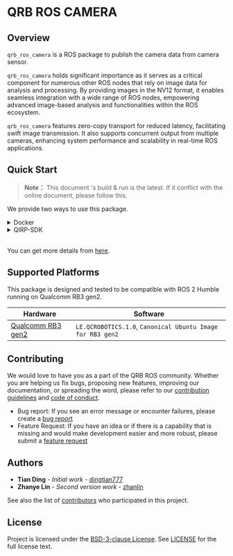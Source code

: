 # QRB ROS CAMERA

## Overview

`qrb_ros_camera` is a ROS package to publish the camera data from camera sensor.

`qrb_ros_camera` holds significant importance as it serves as a critical component for numerous other ROS nodes that 
rely on image data for analysis and processing. By providing images in the NV12 format, it enables seamless integration 
with a wide range of ROS nodes, empowering advanced image-based analysis and functionalities within the ROS ecosystem.

`qrb_ros_camera` features zero-copy transport for reduced latency, facilitating swift image transmission. It also 
supports concurrent output from multiple cameras, enhancing system performance and scalability in real-time ROS 
applications.

## Quick Start

> **Note：**
> This document 's build & run is the latest.
> If it conflict with the online document, please follow this.

We provide two ways to use this package.

<details>
<summary>Docker</summary>

#### Setup
1. Please follow this [steps](https://github.com/qualcomm-qrb-ros/qrb_ros_docker?tab=readme-ov-file#quickstart) to setup docker env.
2. Download qrb_ros_camera and dependencies
    ```bash
    cd ${QRB_ROS_WS}/src

    git clone https://github.com/qualcomm-qrb-ros/lib_mem_dmabuf.git
    git clone https://github.com/qualcomm-qrb-ros/qrb_ros_camera.git
    git clone https://github.com/qualcomm-qrb-ros/qrb_ros_transport.git
    ```

#### Build
```bash
colcon build --packages-up-to qrb_ros_camera
```

#### Run
```bash
cd ${QRB_ROS_WS}/src

source install/local_setup.sh
ros2 launch qrb_ros_camera qrb_ros_camera_launch.py
```

</details>
 

<details>
<summary>QIRP-SDK</summary>

#### Setup
1. Please follow this [steps](https://qualcomm-qrb-ros.github.io/main/getting_started/environment_setup.html) to setup qirp-sdk env.
2. Download qrb_ros_imu and dependencies
    ```bash
    mkdir -p <qirp_decompressed_workspace>/qirp-sdk/ros_ws
    cd <qirp_decompressed_workspace>/qirp-sdk/ros_ws

    git clone https://github.com/qualcomm-qrb-ros/qrb_ros_camera.git
    ```

#### Build
1. Build the project
    ```bash
    colcon build --continue-on-error --cmake-args ${CMAKE_ARGS}
    ```
2. Install the package
    ```bash
    cd <qirp_decompressed_workspace>/qirp-sdk/ros_ws/install/qrb_ros_camera
    tar -czvf qrb_ros_camera.tar.gz include lib share
    scp qrb_ros_camera.tar.gz root@[ip-addr]:/home/
    cd <qirp_decompressed_workspace>/qirp-sdk/ros_ws/install/qrb_camera
    tar -czvf qrb_camera.tar.gz include lib share
    scp qrb_camera.tar.gz root@[ip-addr]:/home/
    (ssh) mount -o remount rw /usr
    (ssh) tar --no-overwrite-dir --no-same-owner -zxf /home/qrb_camera.tar.gz -C /usr/
    (ssh) tar --no-overwrite-dir --no-same-owner -zxf /home/qrb_ros_camera.tar.gz -C /usr/
    ```

#### Run
```bash
(ssh) source /usr/share/qirp-setup.sh
(ssh) setenforce 0
(ssh) ros2 launch qrb_ros_camera qrb_ros_camera_launch.py
```

</details>

<br>

You can get more details from [here](https://qualcomm-qrb-ros.github.io/main/index.html).

## Supported Platforms

This package is designed and tested to be compatible with ROS 2 Humble running on Qualcomm RB3 gen2.

| Hardware                                                     | Software          |
| ------------------------------------------------------------ | ----------------- |
| [Qualcomm RB3 gen2](https://www.qualcomm.com/developer/hardware/rb3-gen-2-development-kit) | `LE.QCROBOTICS.1.0`, `Canonical Ubuntu Image for RB3 gen2` |

## Contributing

We would love to have you as a part of the QRB ROS community. Whether you are helping us fix bugs, proposing new features, improving our documentation, or spreading the word, please refer to our [contribution guidelines](./CONTRIBUTING.md) and [code of conduct](./CODE_OF_CONDUCT.md).

- Bug report: If you see an error message or encounter failures, please create a [bug report](../../issues)
- Feature Request: If you have an idea or if there is a capability that is missing and would make development easier and more robust, please submit a [feature request](../../issues)

## Authors

* **Tian Ding** - *Initial work* - [dingtian777](https://github.com/dingtian777)
* **Zhanye Lin** - *Second version work* - [zhanlin](https://github.com/quic-zhanlin)

See also the list of [contributors](https://github.com/your/project/contributors) who participated in this project.

## License

Project is licensed under the [BSD-3-clause License](https://spdx.org/licenses/BSD-3-Clause.html). See [LICENSE](./LICENSE) for the full license text.

